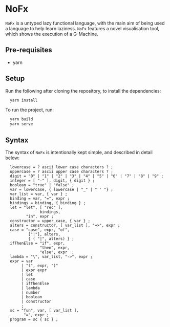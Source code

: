 # NoFx

`NoFx` is a untyped lazy functional language, with the main aim of being used a
language to help learn laziness. `NoFx` features a novel visualisation tool,
which shows the execution of a G-Machine.

## Pre-requisites

  * yarn

## Setup

Run the following after cloning the repository, to install the dependencies:

```sh
  yarn install
```

To run the project, run:

```sh
  yarn build
  yarn serve
```

## Syntax

The syntax of `NoFx` is intentionally kept simple, and described in detail
below:

```
  lowercase = ? ascii lower case characters ? ;
  uppercase = ? ascii upper case characters ? ;
  digit = "0" | "1" | "2" | "3" | "4" | "5" | "6" | "7" | "8" | "9" ;
  integer = [ "-" ], digit, { digit } ;
  boolean = "true" | "false" ;
  var = lowercase, { lowercase | "_" | " ' "} ;
  var_list = var, { var } ;
  binding = var, "=", expr ;
  bindings = binding, { binding } ;
  let = "let", [ "rec" ],
               bindings,
         "in", expr ;
  constructor = upper_case, { var } ;
  alters = constructor, [ var_list ], "=>", expr ;
  case = "case", expr, "of",
          ["|"], alters,
          { ( "|", alters) } ;
  ifThenElse = "if", expr,
               "then", expr,
               "else", expr  ;
  lambda = "\", var_list, "->", expr ;
  expr = var
       | "(", expr, ")"
       | expr expr
       | let
       | case
       | ifThenElse
       | lambda
       | number
       | boolean
       | constructor
       ;
  sc = "fun", var, [ var_list ],
        "=", expr ;
  program = sc { sc } ;
```
